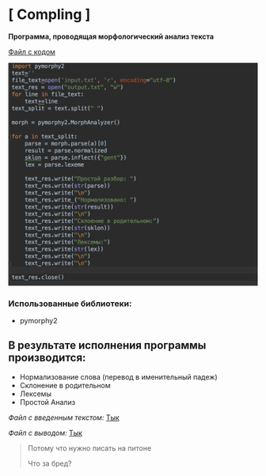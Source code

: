 # [ Compling ]
**Программа, проводящая морфологический анализ текста**

[Файл с кодом](https://github.com/amaliyazar/compling/blob/master/7.py)

![Code](https://github.com/amaliyazar/compling/blob/master/code.png)
### Использованные библиотеки:
* pymorphy2

## В результате исполнения программы производится:
* Нормализование слова (перевод в именительный падеж)
* Склонение в родительном
* Лексемы
* Простой Анализ

_Файл с введенным текстом:_
[Тык](https://github.com/amaliyazar/compling/blob/master/input.txt)

_Файл с выводом:_
[Тык](https://github.com/amaliyazar/compling/blob/master/output.txt)

> Потому что нужно писать на питоне
>
> Что за бред?
